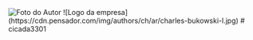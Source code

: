 <img scr="https://cdn.pensador.com/img/authors/ch/ar/charles-bukowski-l.jpg" alt="Foto do Autor">
![Logo da empresa](https://cdn.pensador.com/img/authors/ch/ar/charles-bukowski-l.jpg)
# cicada3301

